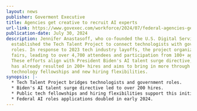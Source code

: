 ```yaml
---
layout: news
publisher: Goverment Executive
title: Agencies get creative to recruit AI experts
url-link: https://www.govexec.com/workforce/2024/07/federal-agencies-get-creative-surge-recruitment-ai-experts/398449/
publication-date: July 30, 2024
description: Jennifer Anastasoff, who co-founded the U.S. Digital Service,
  established the Tech Talent Project to connect technologists with government
  roles. In response to 2023 tech industry layoffs, the project organized job
  fairs, leading to over 4,700 attendees and participation from 100+ agencies.
  These efforts align with President Biden's AI talent surge directive, which
  has already resulted in 200+ hires and aims to bring in more through public
  technology fellowships and new hiring flexibilities.
synopsis: |-
  * Tech Talent Project bridges technologists and government roles.
  * Biden's AI talent surge directive led to over 200 hires.
  * Public tech fellowships and hiring flexibilities support this initiative.
  * Federal AI roles applications doubled in early 2024.
---
```

